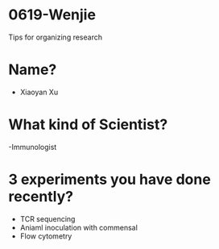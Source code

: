 # 0619-Wenjie
Tips for organizing research

# Name?
- Xiaoyan Xu

# What kind of Scientist?
-Immunologist

# 3 experiments you have done recently?
- TCR sequencing
- Aniaml inoculation with commensal
- Flow cytometry
